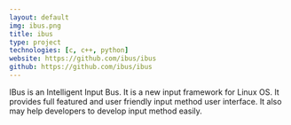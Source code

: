 ```yaml
---
layout: default
img: ibus.png
title: ibus
type: project
technologies: [c, c++, python]
website: https://github.com/ibus/ibus
github: https://github.com/ibus/ibus
---
```


IBus is an Intelligent Input Bus. It is a new input framework for Linux OS.
It provides full featured and user friendly input method user interface.
It also may help developers to develop input method easily.
